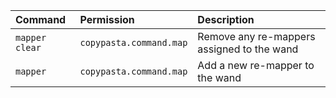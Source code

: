 | Command | Permission | Description |
| :------ | :--------- | :---------- |
| `mapper clear` | `copypasta.command.map` | Remove any re-mappers assigned to the wand |
| `mapper` | `copypasta.command.map` | Add a new re-mapper to the wand |